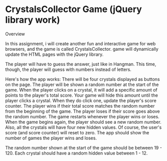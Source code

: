 # CrystalsCollector Game (jQuery library work)

Overview

In this assignment, i will create another fun and interactive game for web browsers, and the game is called CrystalsCollector. game will dynamically update the HTML pages with the jQuery library.

The player will have to guess the answer, just like in Hangman. This time, though, the player will guess with numbers instead of letters.

Here's how the app works:
There will be four crystals displayed as buttons on the page.
The player will be shown a random number at the start of the game.
When the player clicks on a crystal, it will add a specific amount of points to the player's total score.
Your game will hide this amount until the player clicks a crystal.
When they do click one, update the player's score counter.
The player wins if their total score matches the random number from the beginning of the game.
The player loses if their score goes above the random number.
The game restarts whenever the player wins or loses.
When the game begins again, the player should see a new random number. Also, all the crystals will have four new hidden values. Of course, the user's score (and score counter) will reset to zero.
The app should show the number of games the player wins and loses.

The random number shown at the start of the game should be between 19 - 120.
Each crystal should have a random hidden value between 1 - 12.